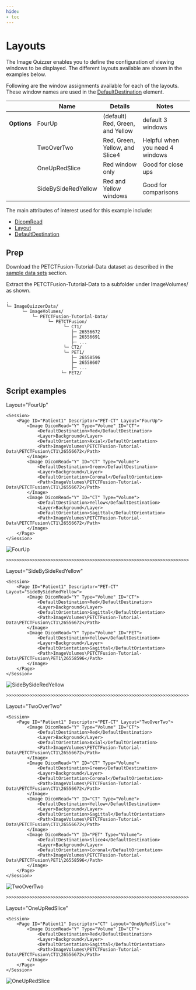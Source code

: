 ```yaml
---
hide:
- toc
---
```

<!-- let javascript handle toc on left sidebar -->
# Layouts

The Image Quizzer enables you to define the configuration of viewing windows to be
displayed. The different layouts available are shown in the examples below.

Following are the window assignments available for each of the layouts. These window names
are used in the [DefaultDestination](../elements_attributes/image/default_destination.md) element.

| | Name | Details| Notes |
|---| ---|---|---|
| **Options** | FourUp |(default) Red, Green, and Yellow| default 3 windows |
|             | TwoOverTwo | Red, Green, Yellow, and Slice4 | Helpful when you need 4 windows |
|             | OneUpRedSlice | Red window only| Good for close ups |
|             | SideBySideRedYellow | Red and Yellow windows | Good for comparisons |



The main attributes of interest used for this example include:

- [DicomRead](../elements_attributes/image/dicom_read.md)
- [Layout](../elements_attributes/page/layout.md)
- [DefaultDestination](../elements_attributes/image/default_destination.md)


## Prep

Download the PETCTFusion-Tutorial-Data dataset as described in the [sample data sets](index.md#sample-data) section.

Extract the PETCTFusion-Tutorial-Data to a subfolder under ImageVolumes/ as shown.

```
.
└─ ImageQuizzerData/
      └─ ImageVolumes/
          └─ PETCTFusion-Tutorial-Data/
                └─ PETCTFusion/
                      └─ CT1/
                         ├─ 26556672
                         ├─ 26556691
				         ├─ ...
                      └─ CT2/
                      └─ PET1/
                         ├─ 26558596
                         ├─ 26558607
				         ├─ ...
                     └─ PET2/
```

## Script examples

Layout="FourUp"

```
<Session>
	<Page ID="Patient1" Descriptor="PET-CT" Layout="FourUp">
		<Image DicomRead="Y" Type="Volume" ID="CT">
			<DefaultDestination>Red</DefaultDestination>
			<Layer>Background</Layer>
			<DefaultOrientation>Axial</DefaultOrientation>
			<Path>ImageVolumes\PETCTFusion-Tutorial-Data\PETCTFusion\CT1\26556672</Path>
		</Image>
		<Image DicomRead="Y" ID="CT" Type="Volume">
			<DefaultDestination>Green</DefaultDestination>
			<Layer>Background</Layer>
			<DefaultOrientation>Coronal</DefaultOrientation>
			<Path>ImageVolumes\PETCTFusion-Tutorial-Data\PETCTFusion\CT1\26556672</Path>
		</Image>
		<Image DicomRead="Y" ID="CT" Type="Volume">
			<DefaultDestination>Yellow</DefaultDestination>
			<Layer>Background</Layer>
			<DefaultOrientation>Sagittal</DefaultOrientation>
			<Path>ImageVolumes\PETCTFusion-Tutorial-Data\PETCTFusion\CT1\26556672</Path>
		</Image>
	</Page>
</Session>
```
![FourUp](assets/layout_fourup.png)

```
>>>>>>>>>>>>>>>>>>>>>>>>>>>>>>>>>>>>>>>>>>>>>>>>>>>>>>>>>>>>>>>>>>>>>>
```

Layout="SideBySideRedYellow"
```
<Session>
	<Page ID="Patient1" Descriptor="PET-CT" Layout="SideBySideRedYellow">
		<Image DicomRead="Y" Type="Volume" ID="CT">
			<DefaultDestination>Red</DefaultDestination>
			<Layer>Background</Layer>
			<DefaultOrientation>Sagittal</DefaultOrientation>
			<Path>ImageVolumes\PETCTFusion-Tutorial-Data\PETCTFusion\CT1\26556672</Path>
		</Image>
		<Image DicomRead="Y" Type="Volume" ID="PET">
			<DefaultDestination>Yellow</DefaultDestination>
			<Layer>Background</Layer>
			<DefaultOrientation>Sagittal</DefaultOrientation>
			<Path>ImageVolumes\PETCTFusion-Tutorial-Data\PETCTFusion\PET1\26558596</Path>
		</Image>
	</Page>
</Session>
```

![SideBySideRedYellow](assets/layout_sidebysideredyellow.png)



```
>>>>>>>>>>>>>>>>>>>>>>>>>>>>>>>>>>>>>>>>>>>>>>>>>>>>>>>>>>>>>>>>>>>>>>
```

Layout="TwoOverTwo"
```
<Session>
	<Page ID="Patient1" Descriptor="PET-CT" Layout="TwoOverTwo">
		<Image DicomRead="Y" Type="Volume" ID="CT">
			<DefaultDestination>Red</DefaultDestination>
			<Layer>Background</Layer>
			<DefaultOrientation>Axial</DefaultOrientation>
			<Path>ImageVolumes\PETCTFusion-Tutorial-Data\PETCTFusion\CT1\26556672</Path>
		</Image>
		<Image DicomRead="Y" ID="CT" Type="Volume">
			<DefaultDestination>Green</DefaultDestination>
			<Layer>Background</Layer>
			<DefaultOrientation>Coronal</DefaultOrientation>
			<Path>ImageVolumes\PETCTFusion-Tutorial-Data\PETCTFusion\CT1\26556672</Path>
		</Image>
		<Image DicomRead="Y" ID="CT" Type="Volume">
			<DefaultDestination>Yellow</DefaultDestination>
			<Layer>Background</Layer>
			<DefaultOrientation>Sagittal</DefaultOrientation>
			<Path>ImageVolumes\PETCTFusion-Tutorial-Data\PETCTFusion\CT1\26556672</Path>
		</Image>
		<Image DicomRead="Y" ID="PET" Type="Volume">
			<DefaultDestination>Slice4</DefaultDestination>
			<Layer>Background</Layer>
			<DefaultOrientation>Coronal</DefaultOrientation>
			<Path>ImageVolumes\PETCTFusion-Tutorial-Data\PETCTFusion\PET1\26558596</Path>
		</Image>
	</Page>
</Session>
```

![TwoOverTwo](assets/layout_twoovertwo.png)

```
>>>>>>>>>>>>>>>>>>>>>>>>>>>>>>>>>>>>>>>>>>>>>>>>>>>>>>>>>>>>>>>>>>>>>>
```

Layout="OneUpRedSlice"
```
<Session>
	<Page ID="Patient1" Descriptor="CT" Layout="OneUpRedSlice">
		<Image DicomRead="Y" Type="Volume" ID="CT">
			<DefaultDestination>Red</DefaultDestination>
			<Layer>Background</Layer>
			<DefaultOrientation>Sagittal</DefaultOrientation>
			<Path>ImageVolumes\PETCTFusion-Tutorial-Data\PETCTFusion\CT1\26556672</Path>
		</Image>
	</Page>
</Session>
```

![OneUpRedSlice](assets/layout_oneupredslice.png)

